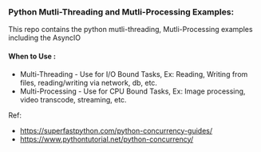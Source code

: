 ### Python Mutli-Threading and Mutli-Processing Examples:
This repo contains the python mutli-threading, Mutli-Processing examples including the AsyncIO

#### When to Use :
- Multi-Threading - Use for I/O Bound Tasks, Ex: Reading, Writing from files, reading/writing via network, db, etc.
- Multi-Processing - Use for CPU Bound Tasks, Ex: Image processing, video transcode, streaming, etc.


Ref:
- https://superfastpython.com/python-concurrency-guides/
- https://www.pythontutorial.net/python-concurrency/